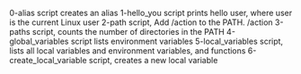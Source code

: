 0-alias script creates an alias
1-hello_you script prints hello user, where user is the current Linux user
2-path script, Add /action to the PATH. /action
3-paths script, counts the number of directories in the PATH
4-global_variables script lists environment variables
5-local_variables script, lists all local variables and environment variables, and functions
6-create_local_variable script, creates a new local variable
